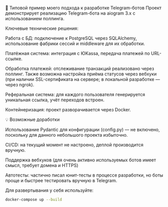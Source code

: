 🔧 Типовой пример моего подхода к разработке Telegram-ботов Проект демонстрирует реализацию Telegram-бота на aiogram 3.x с использованием поллинга.

Ключевые технические решения:

Работа с БД: подключение к PostgreSQL через SQLAlchemy, использование фабрики сессий и middleware для их обработки.

Платёжная система: интеграция с ЮKassa, передача платежей по URL-ссылке.

Обработка платежей: отслеживание транзакций реализовано через поллинг. Также возможна настройка приёма статусов через вебхуки (при наличии SSL-сертификата на сервере; в локальной разработке — через ngrok).

Реферальная система: для каждого пользователя генерируется уникальная ссылка, учёт переходов встроен.

Контейнеризация: проект разворачивается через Docker.

💡 Возможные доработки

Использование Pydantic для конфигурации (config.py) — не включено, поскольку для данного небольшого проекта избыточно.

CI/CD: на текущий момент не настроено, деплой производится вручную.

Поддержка вебхуков (для очень активно используемых ботов имеет смысл, требует домена и HTTPS)

Автотесты: частично писал юнит-тесты в процессе разработки, но боты проще и быстрее тестировать вручную в Telegram.


Для развертывания у себя используйте:
```bash
docker-compose up --build